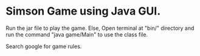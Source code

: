 # Simson Game using Java GUI.

Run the jar file to play the game.
Else,
Open terminal at "bin/" directory and run the command "java game/Main" to use the class file.

Search google for game rules.
